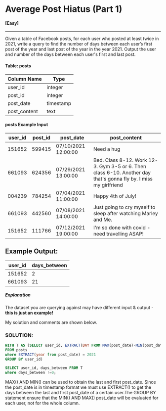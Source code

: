 # Average Post Hiatus (Part 1)
#### [Easy]
  ---
Given a table of Facebook posts, for each user who posted at least twice in 2021, write a query to find the number of days between each user’s first post of the year and last post of the year in the year 2021. Output the user and number of the days between each user's first and last post.

#### Table: posts
|Column Name    | Type |
| ----------- | ----------- |
| user_id  | integer    |
| post_id| integer  |
| post_date | timestamp |
|post_content | text|

####  posts Example Input
| user_id   | post_id| post_date | post_content|
| ----------- | ----------- | ----------- | ----------- | 
|151652|	599415|	07/10/2021 12:00:00|	Need a hug|
|661093	|624356|	07/29/2021 13:00:00	|Bed. Class 8-12. Work 12-3. Gym 3-5 or 6. Then class 6-10. Another day that's gonna fly by. I miss my girlfriend|
|004239|	784254|	07/04/2021 11:00:00	|Happy 4th of July!|
|661093	|442560	|07/08/2021 14:00:00| Just going to cry myself to sleep after watching Marley and Me.|
|151652|	111766|	07/12/2021 19:00:00|	I'm so done with covid - need travelling ASAP!|


## Example Output:
| user_id | days_between|
|----|----|
|151652| 2|
| 661093 | 21|


##### Explanation
The dataset you are querying against may have different input & output - **this is just an example!**

My solution and comments are shown below.
### SOLUTION: 
```sql
WITH T AS (SELECT user_id, EXTRACT(DAY FROM MAX(post_date)-MIN(post_date)) AS days_between
FROM posts
where EXTRACT(year from post_date) = 2021
GROUP BY user_id)

SELECT user_id, days_between FROM T 
where days_between !=0;
```
MAX() AND MIN() can be used to obtain the last and first post_date. Since the post_date is in timestamp format we must use EXTRACT() to get the days between the last and first post_date of a certain user.The GROUP BY statement ensure that the MIN() AND MAX() post_date will be evaluated for each user, not for the whole column.

